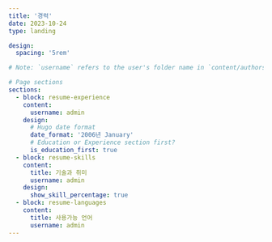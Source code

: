 ```yaml
---
title: '경력'
date: 2023-10-24
type: landing

design:
  spacing: '5rem'

# Note: `username` refers to the user's folder name in `content/authors/`

# Page sections
sections:
  - block: resume-experience
    content:
      username: admin
    design:
      # Hugo date format
      date_format: '2006년 January'
      # Education or Experience section first?
      is_education_first: true
  - block: resume-skills
    content:
      title: 기술과 취미
      username: admin
    design:
      show_skill_percentage: true
  - block: resume-languages
    content:
      title: 사용가능 언어
      username: admin
---
```

